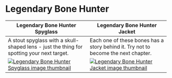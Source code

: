 # Legendary Bone Hunter

| Legendary Bone Hunter Spyglass | Legendary Bone Hunter Jacket |
| ------------------------------ | ---------------------------- |
| A stout spyglass with a skull-shaped lens - just the thing for spotting your next target. | Each one of these bones has a story behind it. Try not to become the next chapter. |
| [![Legendary Bone Hunter Spyglass image thumbnail](https://seaofthieves.wiki.gg/images/5/50/Legendary_Bone_Hunter_Spyglass.png)](https://seaofthieves.wiki.gg/wiki/Legendary_Bone_Hunter_Spyglass) | [![Legendary Bone Hunter Jacket image thumbnail](https://seaofthieves.wiki.gg/images/3/38/Legendary_Bone_Hunter_Jacket.png)](https://seaofthieves.wiki.gg/wiki/Legendary_Bone_Hunter_Jacket) |
